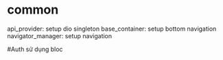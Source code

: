 # common

api_provider: setup dio singleton
base_container: setup bottom navigation
navigator_manager: setup navigation

#Auth
sử dụng bloc
